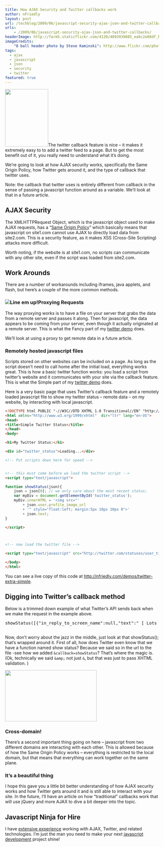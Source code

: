 ```yaml
---
title: How AJAX Security and Twitter callbacks work
author: nFriedly
layout: post
url: /techblog/2009/06/javascript-security-ajax-json-and-twitter-callbacks/
urls:
    - /2009/06/javascript-security-ajax-json-and-twitter-callbacks/
headerImage: http://farm5.staticflickr.com/4120/4893939885_ea6c2e08df_b.jpg
imageCredits: 
	"8 ball header photo by Steve Kaminski": http://www.flickr.com/photos/tequilashooters/4893939885/
tags:
  - ajax
  - javascript
  - json
  - security
  - twitter
featured: true
---
```

<img class="alignleft" title="Breaking javascript - the right way" src="http://www.sxc.hu/pic/m/s/si/simonok/323276_game_of_pool.jpg" alt="" width="141" height="188" />The twitter callback feature is nice &#8211; it makes it extremely easy to to add a twitter feed to a page. But to get the most benefit out of it, you really need to understand what it&#8217;s doing.

We&#8217;re going to look at how AJAX security works, specifically the Same Origin Policy, how Twitter gets around it, and the type of callback that twitter uses.

Note: the callback that twitter uses is entirely different from callback in the sense of passing a javascript function around as a variable. We&#8217;ll look at that in a future article.

<!--more-->

## AJAX Security

The XMLHTTPRequest Object, which is the javascript object used to make AJAX requests, has a &#8220;[Same Origin Policy][1]&#8221; which basically means that javascript on site1.com cannot use AJAX to directly load data from site2.com. This is a security feature, as it makes XSS (Cross-Site Scripting) attacks more difficult.

Worth noting, if the website is at site1.com, no scripts can communicate with any other site, even if the script was loaded from site2.com.

## Work Arounds

There are a number of workarounds including iframes, java applets, and flash, but here&#8217;s a couple of the more common methods.

### <img src="http://www.sxc.hu/pic/m/c/cw/cwmgary/486891_all_lined_up.jpg" alt="Line em up!" class="alignright" />Proxying Requests

The way proxying works is to have a file on your server that grabs the data from a remote server and passes it along. Then for javascript, the data appears to be coming from your server, even though it actually originated at a remote server. This is what the Fancy part of my [twitter demo][2] does.

We&#8217;ll look at using a proxy to get remote data in a future article.

### Remotely hosted javascript files

Scripts stored on other websites can be included on a page. As long as the script doesn&#8217;t need to call home after the initial load, everything works great. This is how a basic twitter function works: you load a script from twitter&#8217;s website and it communicates with your site via the callback feature. This is what the Simple part of my [twitter demo][2] does.

Here is a very basic page that uses Twitter&#8217;s callback feature and a remotely loaded javascript file to show my twitter status &#8211; remote data &#8211; on my website, by interacting with local javascript.

``` html
<!DOCTYPE html PUBLIC "-//W3C//DTD XHTML 1.0 Transitional//EN" "http://www.w3.org/TR/xhtml1/DTD/xhtml1-transitional.dtd">
<html xmlns="http://www.w3.org/1999/xhtml"  dir="ltr" lang="en-US">
<head>
<title>Simple Twitter Status</title>
</head>
<body>

<h1>My Twitter Status:</h1>

<div id="twitter_status">Loading...</div>

<!-- Put scripts down here for speed -->


<!-- this must come before we load the twitter script -->
<script type="text/javascript">

function showStatus(json){
	json = json[0]; // we only care about the most recent status;
	var myDiv = document.getElementById('twitter_status');
	myDiv.innerHTML = '<img src="'
		+ json.user.profile_image_url
		+ '" style="float:left; margin:5px 10px 10px 0">'
		+ json.text;
}

</script>



<!-- now load the twitter file -->

<script type="text/javascript" src="http://twitter.com/statuses/user_timeline/nfriedly.json?count=1&amp;callback=showStatus&amp;random=<?php echo time(); ?>" /></script>

</body>
</html>
```

You can see a live copy of this code at <http://nfriedly.com/demos/twitter-extra-simple>.

## Digging into Twitter&#8217;s callback method

Below is a trimmed down example of what Twitter&#8217;s API sends back when we make the request in the example above.

<pre class="brush: jscript; title: ; notranslate" title="">showStatus([{"in_reply_to_screen_name":null,"text":" [ Lots of information that I'm omitting because it's not the point. ] "]);

</pre>

Now, don&#8217;t worry about the jazz in the middle, just look at that showStatus(); that&#8217;s wrapped around it. First of all, how does Twitter even know that we have a function named show status? Because we said so in the url to the file -see how we added `&callback=showStatus`? That&#8217;s where the magic is.  (Ok, technically we said `&amp;` not just `&`, but that was just to pass XHTML validation. )

<img class="alignright" title="The break!" src="http://www.sxc.hu/pic/m/l/lj/ljweb/490307_pool_break.jpg" alt="" width="300" height="168" />

### Cross-domain!

There&#8217;s a second important thing going on here &#8211; javascript from two different domains are interacting with each other. This is allowed because of how the Same Origin Policy works &#8211; everything is restricted to the local domain, but that means that everything can work together on the same plane.

### It&#8217;s a beautiful thing

I hope this gave you a little bit better understanding of how AJAX security works and how Twitter gets around it and is still able to interact with your site. In the future, I&#8217;ll have an article on how &#8220;traditional&#8221; callbacks work that will use jQuery and more AJAX to dive a bit deeper into the topic.

## Javascript Ninja for Hire

I have [extensive experience][3] working with AJAX, Twitter, and related technologies. I&#8217;m just the man you need to make your next [javascript development][4] project shine!

 [1]: https://developer.mozilla.org/En/Same_origin_policy_for_JavaScript
 [2]: http://nfriedly.com/demos/twitter
 [3]: http://nfriedly.com/portfolio
 [4]: http://nfriedly.com/webdev
